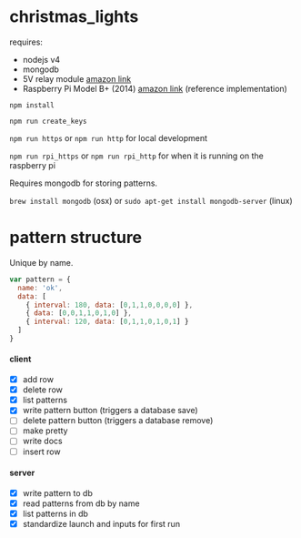 # christmas_lights

requires:
* nodejs v4
* mongodb
* 5V relay module [amazon link](http://www.amazon.com/gp/product/B00C8O9KHA?psc=1&redirect=true&ref_=oh_aui_search_detailpage)
* Raspberry Pi Model B+ (2014) [amazon link](http://www.amazon.com/Raspberry-Pi-Model-512MB-Computer/dp/B00LPESRUK) (reference implementation)

`npm install`

`npm run create_keys`

`npm run https` or `npm run http` for local development

`npm run rpi_https` or `npm run rpi_http` for when it is running on the raspberry pi

Requires mongodb for storing patterns.

`brew install mongodb` (osx) or `sudo apt-get install mongodb-server` (linux)

# pattern structure

Unique by name.

```javascript
var pattern = {
  name: 'ok',
  data: [
    { interval: 180, data: [0,1,1,0,0,0,0] },
    { data: [0,0,1,1,0,1,0] },
    { interval: 120, data: [0,1,1,0,1,0,1] }
  ]
}
```

#### client
* [x] add row
* [x] delete row
* [x] list patterns
* [x] write pattern button (triggers a database save)
* [ ] delete pattern button (triggers a database remove)
* [ ] make pretty
* [ ] write docs
* [ ] insert row

#### server
* [x] write pattern to db
* [x] read patterns from db by name
* [x] list patterns in db
* [x] standardize launch and inputs for first run
